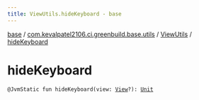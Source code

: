 ```yaml
---
title: ViewUtils.hideKeyboard - base
---
```


[base](../../index.html) / [com.kevalpatel2106.ci.greenbuild.base.utils](../index.html) / [ViewUtils](index.html) / [hideKeyboard](./hide-keyboard.html)

# hideKeyboard

`@JvmStatic fun hideKeyboard(view: `[`View`](https://developer.android.com/reference/android/view/View.html)`?): `[`Unit`](https://kotlinlang.org/api/latest/jvm/stdlib/kotlin/-unit/index.html)
